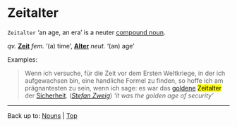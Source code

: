 # Zeitalter

`Zeitalter` ‘an age, an era’ is a neuter [compound noun](../../compoundNouns.md).

*qv.* **[Zeit](Zeit.md)** *fem.* ‘(a) time’, **[Alter](../../a/al/Alter.md)** *neut.* ‘(an) age’

Examples:

> Wenn ich versuche, für die Zeit vor dem Ersten Weltkriege, in der ich aufgewachsen bin, eine handliche Formel zu finden, so hoffe ich am prägnantesten zu sein, wenn ich sage: es war das [goldene](../../../adjectives/g/go/golden.md) <mark>Zeitalter</mark> der [Sicherheit](../../s/si/Sicherheit.md). (*[Stefan Zweig](../../../texts/StefanZweig/DieWeltDerSicherheit.md)*) *‘it was the golden age of security’*

----

Back up to: [Nouns](../../index.md) | [Top](../../../index.md)
